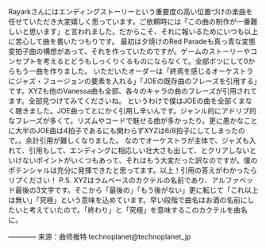 Rayarkさんにはエンディングストーリーという重要度の高い位置づけの楽曲を任せていただき大変嬉しく思っています。ご依頼時には「この曲の制作が一番難しいと思います」と言われました。だからこそ、それに報いるためにいつも以上に苦心して曲を書いたつもりです。 最初は夕焼けのRed Paradeも真っ青な変態変拍子曲の構想があって、それを作っていたのですが。ゲームのストーリーやコンセプトを考えるとどうもしっくりくるものにならなくて。全部ボツにして0からもう一曲を作りました。 いただいたオーダーは「終焉を感じるオーケストラにジャズ・フュージョンの要素を入れる」「JOEの既存曲のフレーズを引用する」です。XYZも他のVanessa曲も全部、各々のキャラの曲のフレーズが引用されてます。全部見つけてみてくださいね。 というわけで僕はJOEの曲を全部くまなく聴きました。JOE曲ってとにかく引用し辛いんです。ジャンル的にアドリブ的なフレーズが多くて。リズムやコードで魅せる曲が多かったり。更に愚かなことに大半のJOE曲は4拍子であるにも関わらずXYZは6/8拍子にしてしまったので。。余計引用が難しくなりました。 なのでオーケストラが主体で、ジャズも入れて、引用もして、エンディングに相応しい壮大さも出して、とクリアしないといけないポイントがいくつもあって、それはもう大変だった訳なのですが。僕のポテンシャルは充分に発揮できたと思ってます。以上！引用の答えがわかったらリプください！
P.S. XYZはラムベースのカクテルの名前であり、アルファベッド最後の3文字です。そこから「最後の」「もう後がない」更に転じて「これ以上は無い」「究極」という意味を込めています。早い段階で曲名はお酒の名前にしたいと考えていたので。「終わり」と「究極」を意味するこのカクテルを曲名に。

———— 来源：曲师推特 technoplanet@technoplanet_jp
